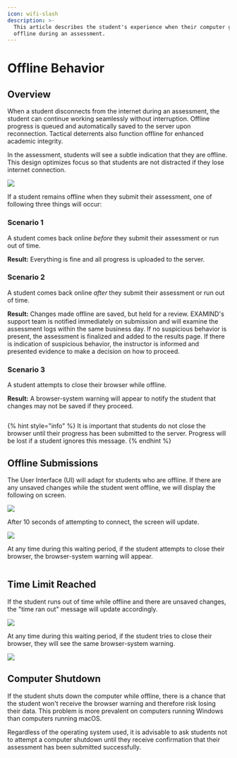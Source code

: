 ```yaml
---
icon: wifi-slash
description: >-
  This article describes the student's experience when their computer goes
  offline during an assessment.
---
```


# Offline Behavior

## Overview

When a student disconnects from the internet during an assessment, the student can continue working seamlessly without interruption. Offline progress is queued and automatically saved to the server upon reconnection. Tactical deterrents also function offline for enhanced academic integrity.

In the assessment, students will see a subtle indication that they are offline. This design optimizes focus so that students are not distracted if they lose internet connection.

![](../.gitbook/assets/unnamed-png.png)

If a student remains offline when they submit their assessment, one of following three things will occur:

### Scenario 1

A student comes back online _before_ they submit their assessment or run out of time.

**Result:** Everything is fine and all progress is uploaded to the server.

### Scenario 2

A student comes back online _after_ they submit their assessment or run out of time.

**Result:** Changes made offline are saved, but held for a review. EXAMIND's support team is notified immediately on submission and will examine the assessment logs within the same business day. If no suspicious behavior is present, the assessment is finalized and added to the results page. If there is indication of suspicious behavior, the instructor is informed and presented evidence to make a decision on how to proceed.

### Scenario 3

A student attempts to close their browser while offline.

**Result:** A browser-system warning will appear to notify the student that changes may not be saved if they proceed.

<figure><img src="https://instructor-help.examind.io/hs-fs/hubfs/unnamed%20(1)-png.png?width=688&#x26;height=315&#x26;name=unnamed%20(1)-png.png" alt=""><figcaption></figcaption></figure>

{% hint style="info" %}
It is important that students do not close the browser until their progress has been submitted to the server. Progress will be lost if a student ignores this message.
{% endhint %}

## Offline Submissions

The User Interface (UI) will adapt for students who are offline. If there are any unsaved changes while the student went offline, we will display the following on screen.

![](../.gitbook/assets/image-png-May-07-2024-05-26-13-2877-PM.png)

After 10 seconds of attempting to connect, the screen will update.

![](../.gitbook/assets/image-png-May-07-2024-05-26-25-4977-PM.png)

At any time during this waiting period, if the student attempts to close their browser, the browser-system warning will appear.&#x20;

<figure><img src="https://instructor-help.examind.io/hs-fs/hubfs/Screenshot%202024-05-07%20103837-png-1.png?width=617&#x26;height=489&#x26;name=Screenshot%202024-05-07%20103837-png-1.png" alt=""><figcaption></figcaption></figure>

## Time Limit Reached

If the student runs out of time while offline and there are unsaved changes, the "time ran out" message will update accordingly.

![](../.gitbook/assets/image-png-May-07-2024-05-33-04-9539-PM.png)

At any time during this waiting period, if the student tries to close their browser, they will see the same browser-system warning.

![](../.gitbook/assets/image-png-May-07-2024-05-42-09-1780-PM.png)

## **Computer Shutdown**

If the student shuts down the computer while offline, there is a chance that the student won't receive the browser warning and therefore risk losing their data. This problem is more prevalent on computers running Windows than computers running macOS.

Regardless of the operating system used, it is advisable to ask students not to attempt a computer shutdown until they receive confirmation that their assessment has been submitted successfully.
